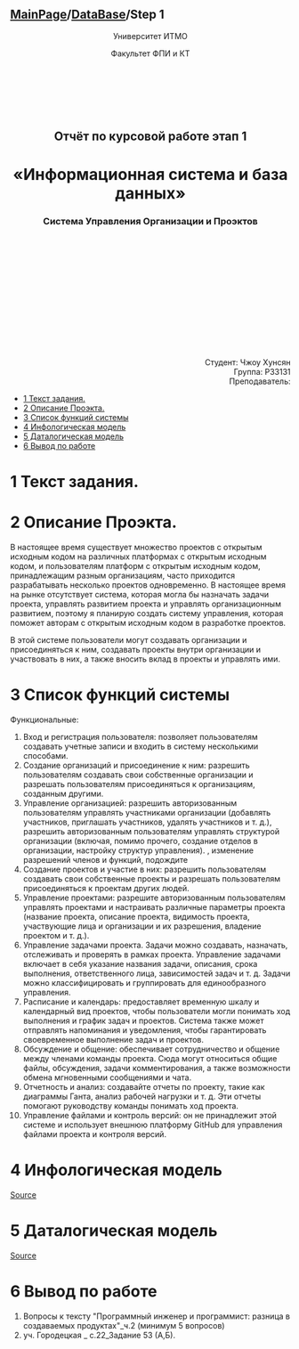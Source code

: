 <head>
  <script src="https://cdn.mathjax.org/mathjax/latest/MathJax.js?config=TeX-AMS-MML_HTMLorMML" type="text/javascript"></script>
  <script type="text/x-mathjax-config">
    MathJax.Hub.Config({
      tex2jax: {
      skipTags: ['script', 'noscript', 'style', 'textarea', 'pre'],
      inlineMath: [['$','$']]
      }
    });
  </script>
</head>

## [MainPage](../../../index.md)/[DataBase](../../README.md)/Step 1

<center>
<p>Университет ИТМО</p>
<p>Факультет ФПИ и КТ</p>
<br><br><br><br><br>
<h2>Отчёт по курсовой работе этап 1</h2>
<h1>«Информационная система и база данных»</h1>
<h3>Система Управления Организации и Проэктов</h3>
</center>

<br><br><br><br><br><br><br><br><br><br><br><br>

<div align="right">Студент: Чжоу Хунсян</div>
<div align="right">Группа: P33131</div>
<div align="right">Преподаватель:</div>

- [1 Текст задания.](#1-текст-задания)
- [2 Описание Проэкта.](#2-описание-проэкта)
- [3 Список функций системы](#3-список-функций-системы)
- [4 Инфологическая модель](#4-инфологическая-модель)
- [5 Даталогическая модель](#5-даталогическая-модель)
- [6 Вывод по работе](#6-вывод-по-работе)

# 1 Текст задания.

# 2 Описание Проэкта.

В настоящее время существует множество проектов с открытым исходным кодом на различных платформах с открытым исходным кодом, и пользователям платформ с открытым исходным кодом, принадлежащим разным организациям, часто приходится разрабатывать несколько проектов одновременно. В настоящее время на рынке отсутствует система, которая могла бы назначать задачи проекта, управлять развитием проекта и управлять организационным развитием, поэтому я планирую создать систему управления, которая поможет авторам с открытым исходным кодом в разработке проектов.

В этой системе пользователи могут создавать организации и присоединяться к ним, создавать проекты внутри организации и участвовать в них, а также вносить вклад в проекты и управлять ими.

# 3 Список функций системы

Функциональные:
1. Вход и регистрация пользователя: позволяет пользователям создавать учетные записи и входить в систему несколькими способами.
2. Создание организаций и присоединение к ним: разрешить пользователям создавать свои собственные организации и разрешать пользователям присоединяться к организациям, созданным другими.
3. Управление организацией: разрешить авторизованным пользователям управлять участниками организации (добавлять участников, приглашать участников, удалять участников и т. д.), разрешить авторизованным пользователям управлять структурой организации (включая, помимо прочего, создание отделов в организации, настройку структур управления). , изменение разрешений членов и функций, подождите
4. Создание проектов и участие в них: разрешить пользователям создавать свои собственные проекты и разрешать пользователям присоединяться к проектам других людей.
5. Управление проектами: разрешите авторизованным пользователям управлять проектами и настраивать различные параметры проекта (название проекта, описание проекта, видимость проекта, участвующие лица и организации и их разрешения, владение проектом и т. д.).
6. Управление задачами проекта. Задачи можно создавать, назначать, отслеживать и проверять в рамках проекта. Управление задачами включает в себя указание названия задачи, описания, срока выполнения, ответственного лица, зависимостей задач и т. д. Задачи можно классифицировать и группировать для единообразного управления.
7. Расписание и календарь: предоставляет временную шкалу и календарный вид проектов, чтобы пользователи могли понимать ход выполнения и график задач и проектов. Система также может отправлять напоминания и уведомления, чтобы гарантировать своевременное выполнение задач и проектов.
8. Обсуждение и общение: обеспечивает сотрудничество и общение между членами команды проекта. Сюда могут относиться общие файлы, обсуждения, задачи комментирования, а также возможности обмена мгновенными сообщениями и чата.
9. Отчетность и анализ: создавайте отчеты по проекту, такие как диаграммы Ганта, анализ рабочей нагрузки и т. д. Эти отчеты помогают руководству команды понимать ход проекта.
10. Управление файлами и контроль версий: он не принадлежит этой системе и использует внешнюю платформу GitHub для управления файлами проекта и контроля версий.


# 4 Инфологическая модель

  [Source](https://lucid.app/lucidchart/4b9895ba-cec5-4e86-92ea-380e05214fcd/edit?viewport_loc=-35%2C-233%2C3555%2C3286%2C0_0&invitationId=inv_ae816c40-b724-406c-9eb6-af2ded8c86e0)

# 5 Даталогическая модель

  [Source](https://lucid.app/lucidchart/b1f5a050-9dbc-4795-8b2a-ddb3da3a26c3/edit?viewport_loc=-54%2C-282%2C3670%2C3392%2C0_0&invitationId=inv_ee57ae35-3516-4c3e-9242-d2b43f37938d)

# 6 Вывод по работе

1) Вопросы к тексту "Программный инженер и программист: разница в создаваемых продуктах"_ч.2 (минимум 5 вопросов)
2) уч. Городецкая _ с.22_Задание 53 (А,Б).